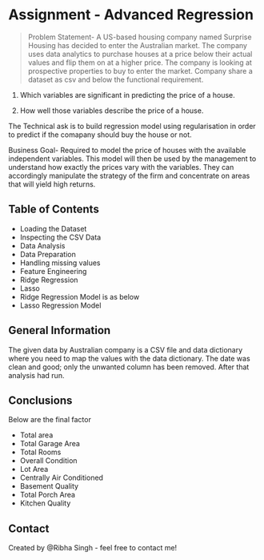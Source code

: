 # Assignment - Advanced Regression
>Problem Statement-
A US-based housing company named Surprise Housing has decided to enter the Australian market. The company uses data analytics to purchase houses at a price below their actual values and flip them on at a higher price.
The company is looking at prospective properties to buy to enter the market. Company share a dataset as csv and below the functional requirement.

1. Which variables are significant in predicting the price of a house.

2. How well those variables describe the price of a house.

The Technical ask is to build regression model using regularisation in order to predict if the comapany should buy the house or not.

Business Goal-
Required to model the price of houses with the available independent variables. This model will then be used by the management to understand how exactly the prices vary with the variables. 
They can accordingly manipulate the strategy of the firm and concentrate on areas that will yield high returns.


## Table of Contents
* Loading the Dataset
* Inspecting the CSV Data
* Data Analysis
* Data Preparation
* Handling missing values
* Feature Engineering
* Ridge Regression
* Lasso
* Ridge Regression Model is as below
* Lasso Regression Model


<!-- You can include any other section that is pertinent to your problem -->

## General Information
The given data by Australian company is a CSV file and data dictionary where you need to map the values with the data dictionary. The date was clean and good; only the unwanted column has been removed. After that analysis had run.

<!-- You don't have to answer all the questions - just the ones relevant to your project. -->

## Conclusions
Below are the final factor
- Total area 
- Total Garage Area
- Total Rooms
- Overall Condition
- Lot Area
- Centrally Air Conditioned
- Basement Quality
- Total Porch Area 
- Kitchen Quality


## Contact
Created by @Ribha Singh - feel free to contact me!
